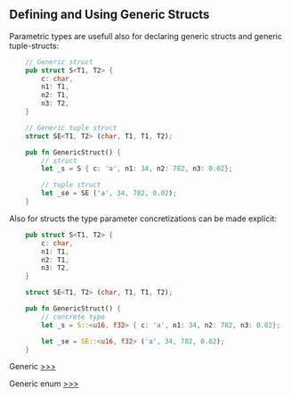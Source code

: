 
## Defining and Using Generic Structs

Parametric types are usefull also for declaring generic structs and generic tuple-structs:

```rs
    // Generic struct
    pub struct S<T1, T2> {
        c: char,
        n1: T1, 
        n2: T1,
        n3: T2,
    }

    // Generic tuple struct
    struct SE<T1, T2> (char, T1, T1, T2);

    pub fn GenericStruct() {
        // struct
        let _s = S { c: 'a', n1: 34, n2: 782, n3: 0.02};

        // tuple struct
        let _se = SE ('a', 34, 782, 0.02);
    }
```

Also for structs the type parameter concretizations can be made explicit:

```rs
    pub struct S<T1, T2> {
        c: char,
        n1: T1, 
        n2: T1,
        n3: T2,
    }

    struct SE<T1, T2> (char, T1, T1, T2);

    pub fn GenericStruct() {
        // concrete type
        let _s = S::<u16, f32> { c: 'a', n1: 34, n2: 782, n3: 0.02};

        let _se = SE::<u16, f32> ('a', 34, 782, 0.02);
    }
```

Generic [>>>](https://github.com/deaxparadox/LearnRust/blob/main/src/Generics/Generics.md)

Generic enum [>>>](https://github.com/deaxparadox/LearnRust/blob/main/src/Generics/Enum/Enum.md)